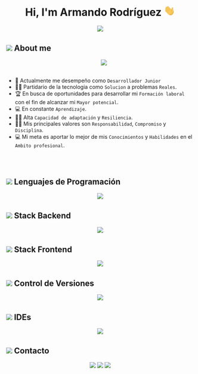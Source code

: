 <h1 align="center">Hi, I'm Armando Rodríguez <img src="https://raw.githubusercontent.com/ABSphreak/ABSphreak/master/gifs/Hi.gif" width="30px"></h1>

<p align="center">
  <a href="https://github.com/DenverCoder1/readme-typing-svg"><img src="https://readme-typing-svg.herokuapp.com?font=Time+New+Roman&color=%43ff64d9&size=25&center=true&vCenter=true&width=600&height=100&lines=Aprender+Practicar+Desarrollar;Compromiso+Responsabilidad+Perseverancia;Disfrutar+el+proceso;Programar+=+Crear;Aprendizaje+continuo;El+viaje+apenas+comienza+.....<>"></a>



	
## <picture><img src = "https://github.com/7oSkaaa/7oSkaaa/blob/main/Images/about_me.gif?raw=true" width = 50px></picture> About me

<picture> <img align="right" src="https://github.com/7oSkaaa/7oSkaaa/blob/main/Images/Right_Side.gif?raw=true" width = 250px></picture>

<br><br>

- :school: Actualmente me desempeño como `Desarrollador Junior`
- :technologist: Partidario de la tecnologia como `Solucion` a problemas `Reales`.
- :trophy: En busca de oportunidades para desarrollar mi `Formación laboral` con el fin de alcanzar mi `Mayor potencial`.
- :computer: En constante `Aprendizaje`.
- :student:  Alta `Capacidad de adaptación` y `Resiliencia`.
- :technologist: Mis principales valores son `Responsabilidad`, `Compromiso` y `Disciplina`.
- :computer: Mi meta es aportar lo mejor de mis `Conocimientos` y `Habilidades` en el `Ambito profesional`.

<br><br>

<h2><img src = "https://media2.giphy.com/media/QssGEmpkyEOhBCb7e1/giphy.gif?cid=ecf05e47a0n3gi1bfqntqmob8g9aid1oyj2wr3ds3mg700bl&rid=giphy.gif" width = 32px>
Lenguajes de Programación
</h2>

<p align="center">
  <a href="https://skillicons.dev">
    <img src="https://skillicons.dev/icons?i=java,js,ts,py&perline=14" />
  </a>
</p>



<h2><img src = "https://media2.giphy.com/media/QssGEmpkyEOhBCb7e1/giphy.gif?cid=ecf05e47a0n3gi1bfqntqmob8g9aid1oyj2wr3ds3mg700bl&rid=giphy.gif" width = 32px>
Stack Backend
</h2>

<p align="center">
  <a href="https://skillicons.dev">
    <img src="https://skillicons.dev/icons?i=spring,postgres,mysql,docker,kubernetes&perline=14" />
  </a>
</p>



<h2><img src = "https://media2.giphy.com/media/QssGEmpkyEOhBCb7e1/giphy.gif?cid=ecf05e47a0n3gi1bfqntqmob8g9aid1oyj2wr3ds3mg700bl&rid=giphy.gif" width = 32px>
Stack Frontend
</h2>

<p align="center">
  <a href="https://skillicons.dev">
    <img src="https://skillicons.dev/icons?i=angular,html,css,bootstrap,tailwind&perline=14" />
  </a>
</p>


<h2><img src = "https://media2.giphy.com/media/QssGEmpkyEOhBCb7e1/giphy.gif?cid=ecf05e47a0n3gi1bfqntqmob8g9aid1oyj2wr3ds3mg700bl&rid=giphy.gif" width = 32px>
Control de Versiones
</h2>

<p align="center">
  <a href="https://skillicons.dev">
    <img src="https://skillicons.dev/icons?i=git,github&perline=14" />
  </a>
</p>

<h2><img src = "https://media2.giphy.com/media/QssGEmpkyEOhBCb7e1/giphy.gif?cid=ecf05e47a0n3gi1bfqntqmob8g9aid1oyj2wr3ds3mg700bl&rid=giphy.gif" width = 32px>
IDEs
</h2>

<p align="center">
  <a href="https://skillicons.dev">
    <img src="https://skillicons.dev/icons?i=vscode,eclipse&perline=14" />
  </a>
</p>

<h2><img src='https://raw.githubusercontent.com/ShahriarShafin/ShahriarShafin/main/Assets/handshake.gif' width="100px">
Contacto
</h2>

<!--links de contacto-->
<p align="center">
<a href="https://github.com/Armand0270801" target="_blank"><img src="https://skillicons.dev/icons?i=github&perline=14" /></a>
<a href="https://www.linkedin.com/in/armando-rodriguez-221832264/" target="_blank"><img src="https://skillicons.dev/icons?i=linkedin&perline=14" /></a>
<a href="mailto:armandoz27114@gmail.com" target="_blank"><img src="https://skillicons.dev/icons?i=gmail&perline=14" /></a>
</p>
